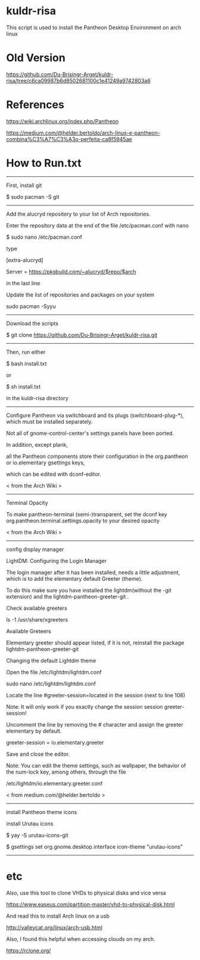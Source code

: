# kuldr-risa
This script is used to install the Pantheon Desktop Environment on arch linux

# Old Version
https://github.com/Du-Brisingr-Arget/kuldr-risa/tree/c6ca09987b6d8502681100c1e41249a9742803a6

# References
https://wiki.archlinux.org/index.php/Pantheon

https://medium.com/@helder.bertoldo/arch-linux-e-pantheon-combina%C3%A7%C3%A3o-perfeita-ca8f5945ae

# How to Run.txt
------------------------------------------------------------------------------------------------------------------------------------

First, install git

$ sudo pacman -S git

-------------------------------------------------------------------------------------------------------------------------------------

Add the alucryd repository to your list of Arch repositories. 

Enter the repository data at the end of the file /etc/pacman.conf with nano

$ sudo nano /etc/pacman.conf

type

[extra-alucryd]

Server = https://pkgbuild.com/~alucryd/$repo/$arch

in the last line

Update the list of repositories and packages on your system

sudo pacman -Syyu

-------------------------------------------------------------------------------------------------------------------------------------

Download the scripts

$ git clone https://github.com/Du-Brisingr-Arget/kuldr-risa.git

-------------------------------------------------------------------------------------------------------------------------------------

Then, run either

$ bash install.txt

or

$ sh install.txt

in the kuldr-risa directory

--------------------------------------------------------------------------------------------------------------------------------------

Configure Pantheon via switchboard and its plugs (switchboard-plug-*), which must be installed separately. 

Not all of gnome-control-center's settings panels have been ported. 

In addition, except plank, 

all the Pantheon components store their configuration in the org.pantheon or io.elementary gsettings keys, 

which can be edited with dconf-editor.

< from the Arch Wiki >

----------------------------------------------------------------------------------------------------------------------------------------

Terminal Opacity

To make pantheon-terminal (semi-)transparent, set the dconf key org.pantheon.terminal.settings.opacity to your desired opacity

< from the Arch Wiki >

----------------------------------------------------------------------------------------------------------------------------------------

config display manager

LightDM: Configuring the Login Manager

The login manager after it has been installed, needs a little adjustment, which is to add the elementary default Greeter (theme). 

To do this make sure you have installed the lightdm(without the -git extension) and the lightdm-pantheon-greeter-git .

Check available greeters

ls -1 /usr/share/xgreeters

Available Greteers

Elementary greeter should appear listed, if it is not, reinstall the package lightdm-pantheon-greeter-git

Changing the default Lightdm theme

Open the file /etc/lightdm/lightdm.conf

sudo nano /etc/lightdm/lightdm.conf

Locate the line #greeter-session=located in the session (next to line 108)

Note: It will only work if you exactly change the session session greeter-session!

Uncomment the line by removing the # character and assign the greeter elementary by default.

greeter-session = io.elementary.greeter 

Save and close the editor.

Note: You can edit the theme settings, such as wallpaper, the behavior of the num-lock key, among others, through the file

/etc/lightdm/io.elementary.greeter.conf

< from medium.com/@helder.bertoldo >

----------------------------------------------------------------------------------------------------------------------------------------

install Pantheon theme icons

install Urutau icons

$ yay -S urutau-icons-git

$ gsettings set org.gnome.desktop.interface icon-theme "urutau-icons"

----------------------------------------------------------------------------------------------------------------------------------------

# etc
Also, use this tool to clone VHDs to physical disks and vice versa

https://www.easeus.com/partition-master/vhd-to-physical-disk.html


And read this to install Arch linux on a usb

http://valleycat.org/linux/arch-usb.html

Also, I found this helpful when accessing clouds on my arch.

https://rclone.org/
